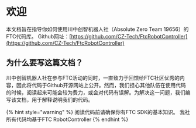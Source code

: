 # 欢迎

本文档旨在指导你如何使用川中创智机器人社（Absolute Zero Team 19656）的FTC代码库。 Github网址：[https://github.com/CZ-Tech/FtcRobotController](https://github.com/CZ-Tech/FtcRobotController)

## 为什么要写这篇文档？

川中创智机器人社在参与FTC活动的同时，一直致力于回馈给FTC社区优秀的内容，因此将代码于Github开源网站上公开。然而，我们担心其他队伍在使用代码的时候，阅读起来可能会较为费力，或会对代码有误解。为解决这一问题，我们编写该文档，用于解释说明我们的代码。

{% hint style="warning" %}
阅读代码前请确保你有FTC SDK的基本知识。 我社所有代码均基于FTC RobotController
{% endhint %}

